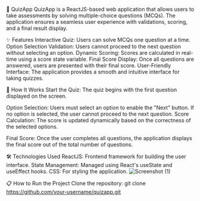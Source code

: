 🎯 QuizApp
   QuizApp is a ReactJS-based web application that allows users to take assessments by solving multiple-choice questions (MCQs).
   The application ensures a seamless user experience with validations, scoring, and a    final result display.

✨ Features
   Interactive Quiz: Users can solve MCQs one question at a time.
   Option Selection Validation: Users cannot proceed to the next question without selecting an option.
   Dynamic Scoring: Scores are calculated in real-time using a score state variable.
   Final Score Display: Once all questions are answered, users are presented with their final score.
   User-Friendly Interface: The application provides a smooth and intuitive interface for taking quizzes.
   
🚀 How It Works
Start the Quiz:
The quiz begins with the first question displayed on the screen.

Option Selection:
Users must select an option to enable the "Next" button.
If no option is selected, the user cannot proceed to the next question.
Score Calculation:
The score is updated dynamically based on the correctness of the selected options.

Final Score:
Once the user completes all questions, the application displays the final score out of the total number of questions.

🛠️ Technologies Used
ReactJS: Frontend framework for building the user interface.
State Management: Managed using React's useState and useEffect hooks.
CSS: For styling the application.
![Screenshot (1)](https://github.com/user-attachments/assets/ed115c82-37d7-434f-997d-f5b37d78aa83)

📋 How to Run the Project
Clone the repository:
git clone https://github.com/your-username/quizapp.git
